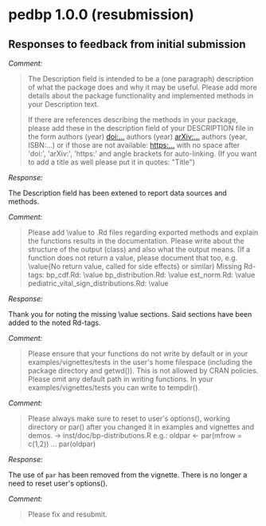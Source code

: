 # pedbp 1.0.0 (resubmission)

## Responses to feedback from initial submission

_Comment:_

> The Description field is intended to be a (one paragraph) description of what
> the package does and why it may be useful. Please add more details about the
> package functionality and implemented methods in your Description text.
>
> If there are references describing the methods in your package, please 
> add these in the description field of your DESCRIPTION file in the form
> authors (year) <doi:...>
> authors (year) <arXiv:...>
> authors (year, ISBN:...)
> or if those are not available: <https:...>
> with no space after 'doi:', 'arXiv:', 'https:' and angle brackets for 
> auto-linking.
> (If you want to add a title as well please put it in quotes: "Title")

  _Response:_

  The Description field has been extened to report data sources and methods.

_Comment:_
> Please add \value to .Rd files regarding exported methods and explain 
> the functions results in the documentation. Please write about the 
> structure of the output (class) and also what the output means. (If a 
> function does not return a value, please document that too, e.g. 
> \value{No return value, called for side effects} or similar)
> Missing Rd-tags:
>       bp_cdf.Rd: \value
>       bp_distribution.Rd: \value
>       est_norm.Rd: \value
>       pediatric_vital_sign_distributions.Rd: \value

  _Response:_

  Thank you for noting the missing \value sections.  Said sections have been
  added to the noted Rd-tags.


_Comment:_
> Please ensure that your functions do not write by default or in your 
> examples/vignettes/tests in the user's home filespace (including the 
> package directory and getwd()). This is not allowed by CRAN policies.
> Please omit any default path in writing functions. In your 
> examples/vignettes/tests you can write to tempdir().

_Comment:_
> Please always make sure to reset to user's options(), working directory 
> or par() after you changed it in examples and vignettes and demos. -> 
> inst/doc/bp-distributions.R
> e.g.:
> oldpar <- par(mfrow = c(1,2))
> ...
> par(oldpar)
  
  _Response:_

  The use of `par` has been removed from the vignette.  There is no longer a
  need to reset user's options().

_Comment:_
> Please fix and resubmit.

